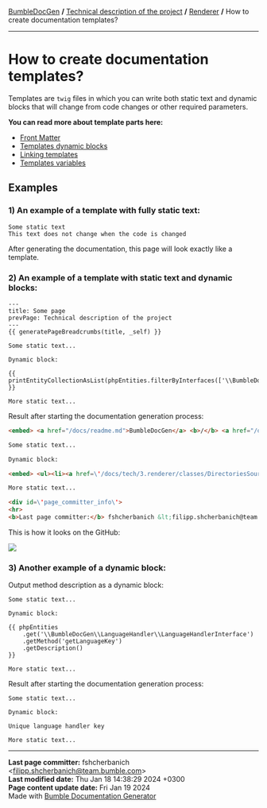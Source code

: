[BumbleDocGen](../../../README.md) **/**
[Technical description of the project](../../readme.md) **/**
[Renderer](../readme.md) **/**
How to create documentation templates?

---


# How to create documentation templates?

Templates are `twig` files in which you can write both static text and dynamic blocks that will change from code changes or other required parameters.

**You can read more about template parts here:**


- [Front Matter](frontMatter.md)
- [Templates dynamic blocks](templatesDynamicBlocks.md)
- [Linking templates](templatesLinking.md)
- [Templates variables](templatesVariables.md)

## Examples

### 1) An example of a template with fully static text:

```twig
Some static text
This text does not change when the code is changed
```

After generating the documentation, this page will look exactly like a template.

### 2) An example of a template with static text and dynamic blocks:

```twig
---
title: Some page
prevPage: Technical description of the project
---
{{ generatePageBreadcrumbs(title, _self) }}

Some static text...

Dynamic block:

{{ printEntityCollectionAsList(phpEntities.filterByInterfaces(['\\BumbleDocGen\\Core\\Parser\\SourceLocator\\SourceLocatorInterface']).getOnlyInstantiable()) }}

More static text...
```

Result after starting the documentation generation process:

```md
<embed> <a href="/docs/readme.md">BumbleDocGen</a> <b>/</b> <a href="/docs/tech/index.md">Technical description of the project</a> <b>/</b> Some page<hr> </embed>

Some static text...

Dynamic block:

<embed> <ul><li><a href=\'/docs/tech/3.renderer/classes/DirectoriesSourceLocator.md\'>DirectoriesSourceLocator</a> - Loads all files from the specified directory</li><li><a href=\'/docs/tech/3.renderer/classes/FileIteratorSourceLocator.md\'>FileIteratorSourceLocator</a> - Loads all files using an iterator</li><li><a href=\'/docs/tech/3.renderer/classes/RecursiveDirectoriesSourceLocator.md\'>RecursiveDirectoriesSourceLocator</a> - Loads all files from the specified directories, which are traversed recursively</li><li><a href=\'/docs/tech/3.renderer/classes/SingleFileSourceLocator.md\'>SingleFileSourceLocator</a> - Loads one specific file by its path</li><li><a href=\'/docs/tech/3.renderer/classes/AsyncSourceLocator.md\'>AsyncSourceLocator</a> - Lazy loading classes. Cannot be used for initial parsing of files, only for getting specific documents</li></ul> </embed>

More static text...

<div id=\'page_committer_info\'>
<hr>
<b>Last page committer:</b> fshcherbanich &lt;filipp.shcherbanich@team.bumble.com&gt;<br><b>Last modified date:</b>   Sat Jul 29 17:43:49 2023 +0300<br><b>Page content update date:</b> Sun Jul 30 2023<br>Made with <a href=\'/docs/readme.md\'>Bumble Documentation Generator</div>
```

This is how it looks on the GitHub:

<img src="/docs/assets/doc_example.png?raw=true">


### 3) Another example of a dynamic block:

Output method description as a dynamic block:

```twig
Some static text...

Dynamic block:

{{ phpEntities
    .get('\\BumbleDocGen\\LanguageHandler\\LanguageHandlerInterface')
    .getMethod('getLanguageKey')
    .getDescription()
}}

More static text...
```

Result after starting the documentation generation process:

```twig
Some static text...

Dynamic block:

Unique language handler key

More static text...
```

---

**Last page committer:** fshcherbanich &lt;filipp.shcherbanich@team.bumble.com&gt;<br>**Last modified date:**   Thu Jan 18 14:38:29 2024 +0300<br>**Page content update date:** Fri Jan 19 2024<br>Made with [Bumble Documentation Generator](https://github.com/bumble-tech/bumble-doc-gen/blob/master/docs/README.md)